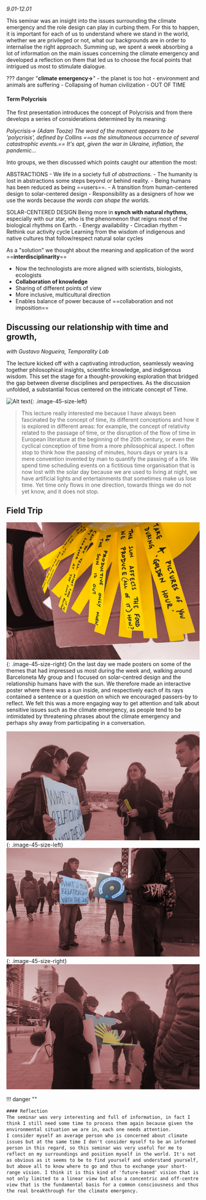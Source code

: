 *9.01-12.01*
<brr>

This seminar was an insight into the issues surrounding the climate emergency and the role design can play in curbing them.
For this to happen, it is important for each of us to understand where we stand in the world, whether we are privileged or not, what our backgrounds are in order to internalise the right approach.
Summing up, we spent a week absorbing a lot of information on the main issues concerning the climate emergency and developed a reflection on them that led us to choose the focal points that intrigued us most to stimulate dialogue.

??? danger "**climate emergency→**" 
    - the planet is too hot
    - environment and animals are suffering
    - Collapsing of human civilization
    - OUT OF TIME

#### Term Polycrisis

The first presentation introduces the concept of Polycrisis and from there develops a series of considerations determined by its meaning:

*Polycrisis→ (Adam Tooze) The word of the moment appears to be 'polycrisis', defined by Collins ==as the simultaneous occurrence of several catastrophic events.== It's apt, given the war in Ukraine, inflation, the pandemic…*

Into groups, we then discussed which points caught our attention the most:

ABSTRACTIONS
    - We life in a society full of *abstractions*. 
    - The humanity is lost in abstractions some steps beyond or behind reality.
    - Being humans has been reduced as being ==users==.
    - A transition from human-centered design to solar-centered design
    - Responsibility as a designers of how we use the words because *the words can shape the worlds.*

SOLAR-CENTERED DESIGN
    Being more in **synch with natural rhythms**, especially with our star, who is the phenomenon that reigns most of the biological rhythms on Earth.
    - Energy availability
    - Circadian rhythm
    - Rethink our activity cycle
    Learning from the wisdom of indigenous and native cultures that follow/respect natural solar cycles

As a "solution" we thought about the meaning and application of the word ==**interdisciplinarity**==
- Now the technologists are more aligned with scientists, biologists, ecologists
- **Collaboration of knowledge**
- Sharing of different points of view
- More inclusive, multicultural direction
- Enables balance of power because of ==collaboration and not imposition==

##  Discussing our relationship with time and growth, 
*with Gustavo Nogueira, Temporality Lab*

The lecture kicked off with a captivating introduction, seamlessly weaving together philosophical insights, scientific knowledge, and indigenous wisdom. This set the stage for a thought-provoking exploration that bridged the gap between diverse disciplines and perspectives. As the discussion unfolded, a substantial focus centered on the intricate concept of Time.

![Alt text](../images/DSCE05.png){: .image-45-size-left}

> This lecture really interested me because I have always been fascinated by the concept of time, its different conceptions and how it is explored in different areas: for example, the concept of relativity related to the passage of time, or the disruption of the flow of time in European literature at the beginning of the 20th century, or even the cyclical conception of time from a more philosophical aspect.
I often stop to think how the passing of minutes, hours days or years is a mere convention invented by man to quantify the passing of a life.  We spend time scheduling events on a fictitious time organisation that is now lost with the solar day because we are used to living at night, we have artificial lights and entertainments that sometimes make us lose time.
Yet time only flows in one direction, towards things we do not yet know, and it does not stop.
>

## Field Trip
![Alt text](../images/DSCE04.png){: .image-45-size-right}
On the last day we made posters on some of the themes that had impressed us most during the week and, walking around Barceloneta My group and I focused on solar-centred design and the relationship humans have with the sun. We therefore made an interactive poster where there was a sun inside, and respectively each of its rays contained a sentence or a question on which we encouraged passers-by to reflect.
We felt this was a more engaging way to get attention and talk about sensitive issues such as the climate emergency, as people tend to be intimidated by threatening phrases about the climate emergency and perhaps shy away from participating in a conversation.

<brr>
<brr>


![Alt text](../images/DSCE01.png){: .image-45-size-left}
![Alt text](../images/DSCE03.png){: .image-45-size-right}
![Alt text](../images/DSCE02.png)

!!! danger ""

    #### Reflection
    The seminar was very interesting and full of information, in fact I think I still need some time to process them again because given the environmental situation we are in, each one needs attention.
    I consider myself an average person who is concerned about climate issues but at the same time I don't consider myself to be an informed person in this regard, so this seminar was very useful for me to reflect on my surroundings and position myself in the world. It's not as obvious as it seems to be to find yourself and understand yourself, but above all to know where to go and thus to exchange your short-range vision. I think it is this kind of 'future-based' vision that is not only limited to a linear view but also a concentric and off-centre view that is the fundamental basis for a common consciousness and thus the real breakthrough for the climate emergency.